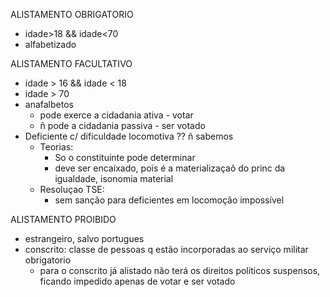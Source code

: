 ALISTAMENTO OBRIGATORIO
- idade>18 && idade<70
- alfabetizado


ALISTAMENTO FACULTATIVO
- idade > 16 && idade < 18
- idade > 70
- anafalbetos
  - pode exerce a cidadania ativa - votar
  - ñ pode a cidadania passiva - ser votado
- Deficiente c/ dificuldade locomotiva ?? ñ sabemos
  - Teorias:
    - So o constituinte pode determinar
    - deve ser encaixado, pois é a materializaçaõ do princ da igualdade, isonomia material
  - Resoluçao TSE:
    - sem sanção para deficientes em locomoção impossível

ALISTAMENTO PROIBIDO
- estrangeiro, salvo portugues
- conscrito: classe de pessoas  q estão incorporadas ao serviço militar obrigatorio 
  - para o conscrito já alistado não terá os direitos políticos suspensos, ficando impedido apenas de votar e ser votado